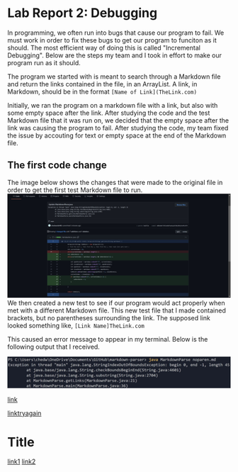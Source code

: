 # **Lab Report 2: Debugging**

In programming, we often run into bugs that cause our program to fail. We must work in order to fix these bugs to get our program to funciton as it should. The most efficient way of doing this is called "Incremental Debugging". Below are the steps my team and I took in effort to make our program run as it should.

The program we started with is meant to search through a Markdown file and return the links contained in the file, in an ArrayList. A link, in Markdown, should be in the format `[Name of Link](TheLink.com)`

Initially, we ran the program on a markdown file with a link, but also with some empty space after the link. After studying the code and the test Markdown file that it was run on, we decided that the empty space after the link was causing the program to fail. After studying the code, my team fixed the issue by accouting for text or empty space at the end of the Markdown file. 

## The first code change

The image below shows the changes that were made to the original file in order to get the first test Markdown file to run.
![Image](images/FirstCodeChange4.jpg)
We then created a new test to see if our program would act properly when met with a different Markdown file. This new test file that I made contained brackets, but no parentheses surrounding the link. The supposed link looked something like, `[Link Name]TheLink.com`

This caused an error message to appear in my terminal. Below is the following output that I received.

![Image](images/NoParenFailMessageScreenshot.jpg)

[link](C:\Users\chedw\OneDrive\Documents\GitHub\markdown-parser\test-file.md)

[linktryagain](../../../../../Documents/GitHub/markdown-parser/test-file.md)



# Title

[link1](https://something.com)
[link2](some-thing.html)


